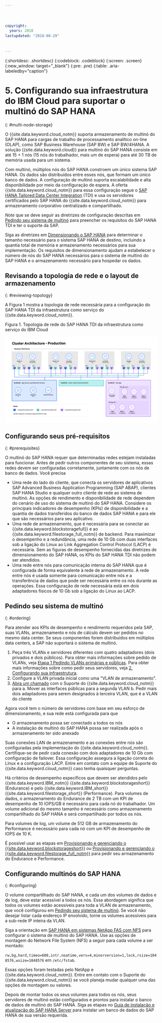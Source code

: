 ```yaml
---



copyright:
  years: 2018
lastupdated: "2018-08-29"


---
```


{:shortdesc: .shortdesc}
{:codeblock: .codeblock}
{:screen: .screen}
{:new_window: target="_blank"}
{:pre: .pre}
{:table: .aria-labeledby="caption"}

# 5. Configurando sua infraestrutura do IBM Cloud para suportar o multinó do SAP HANA
{: #multi-node-storage}

O {{site.data.keyword.cloud_notm}} suporta armazenamento de multinó do SAP HANA para cargas de trabalho de processamento analítico on-line (OLAP), como SAP Business Warehouse (SAP BW) e SAP BW/4HANA. A solução {{site.data.keyword.cloud}} para multinó do SAP HANA consiste em até 15 + 1 nós (15 nós do trabalhador, mais um de espera) para até 30 TB de memória usada para um sistema.

Com multinó, múltiplos nós do SAP HANA constroem um único sistema SAP HANA. Os dados são distribuídos entre esses nós, que formam um único banco de dados. A configuração de multinó suporta escalabilidade e alta disponibilidade por meio da configuração de espera. A oferta {{site.data.keyword.cloud_notm}} para essa configuração segue o [SAP HANA Tailored Data Center Integration](https://blogs.saphana.com/2015/02/18/sap-hana-tailored-data-center-integration-tdi-overview/) (TDI) e usa os servidores certificados pelo SAP HANA do {{site.data.keyword.cloud_notm}} para armazenamento corporativo centralizado e compartilhado.

*Note* que se deve seguir as diretrizes de configuração descritas em [Pedindo seu sistema de multinó](#ordering) para preencher os requisitos do SAP HANA TDI e ter o suporte da SAP.

Siga as diretrizes em [Dimensionando o SAP HANA](https://help.sap.com/viewer/eb3777d5495d46c5b2fa773206bbfb46/2.0.00/en-US/d4a122a7bb57101493e3f5ca08e6b039.html) para determinar o tamanho necessário para o sistema SAP HANA de destino, incluindo a quantia total de memória e armazenamento necessários para sua implementação. Os requisitos de dimensionamento ajudam a estabelecer o número de nós do SAP HANA necessários para o sistema de multinó do SAP HANA e o armazenamento necessário para hospedar os dados.

## Revisando a topologia de rede e o layout de armazenamento
{: #reviewing-topology}

A Figura 1 mostra a topologia de rede necessária para a configuração do SAP HANA TDI da infraestrutura como serviço do {{site.data.keyword.cloud_notm}}.

Figura 1. Topologia de rede do SAP HANA TDI da infraestrutura como serviço do IBM Cloud

![Figura 1. Topologia de rede do SAP HANA TDI da infraestrutura como serviço do IBM Cloud](/images/SAP-BW.png "Topologia de rede do SAP HANA TDI da infraestrutura como serviço do IBM Cloud")

## Configurando seus pré-requisitos
{: #prerequisites}

O multinó do SAP HANA requer que determinadas redes estejam instaladas para funcionar. Antes de pedir outros componentes de seu sistema, essas redes devem ser configuradas corretamente, juntamente com os nós de banco de dados. Você precisa
* Uma rede do lado do cliente, que conecta os servidores de aplicativos SAP Advanced Business Application Programming (SAP ABAP), clientes SAP HANA Studio e qualquer outro cliente de rede ao sistema de multinó. As opções de rendimento e disponibilidade de rede dependem do cenário de uso do sistema de multinó do SAP HANA. Considere os principais indicadores de desempenho (KPIs) de disponibilidade e a quantia de dados transferidos do banco de dados SAP HANA e para ele que são necessários para seu aplicativo.
* Uma rede de armazenamento, que é necessária para se conectar ao {{site.data.keyword.blockstoragefull}} e ao {{site.data.keyword.filestorage_full_notm}} de backend. Para maximizar o desempenho e a redundância, uma rede de 10 Gb com duas interfaces sob a ligação do Linux ao Link Aggregation Control Protocol (LACP) é necessária. Sem as figuras de desempenho fornecidas das diretrizes de dimensionamento do SAP HANA, os KPIs do SAP HANA TDI não podem ser atendidos.
* Uma rede entre nós para comunicação interna do SAP HANA que é configurada de forma equivalente à rede de armazenamento. A rede entre nós é usada somente para comunicação entre nós e a transferência de dados que pode ser necessária entre os nós durante as operações. Essa configuração de rede necessária está em dois adaptadores físicos de 10 Gb sob a ligação do Linux ao LACP.

## Pedindo seu sistema de multinó
{: #ordering}

Para atender aos KPIs de desempenho e rendimento requeridos pela SAP, suas VLANs, armazenamento e nós de cálculo devem ser pedidos no mesmo data center. Se seus componentes forem distribuídos em múltiplos data centers, a SAP não suportará o sistema de multinó.

1. Peça três VLANs e servidores diferentes com quatro adaptadores (dois privados e dois públicos). Para obter mais informações sobre pedido de VLANs, veja [Etapa 1 Pedindo VLANs primárias e públicas](https://console.bluemix.net/docs/infrastructure/virtualization/advanced-single-site-vmware-reference-architecturesoftlayer.html#step-1-ordering-primary-public-and-private-vlans). Para obter mais informações sobre como pedir seus servidores, veja [2. Configurando sua infraestrutura](https://console.bluemix.net/docs/infrastructure/sap-hana/hana-setting-up-infrastructure.html#set_up_infrastructure).
2. Configure a VLAN privada inicial como uma "VLAN de armazenamento".
3. [Abra um chamado](https://console.bluemix.net/docs/get-support/howtogetsupport.html#open-ticket) com o Suporte do {{site.data.keyword.cloud_notm}} para
   a. Mover as interfaces públicas para a segunda VLAN
   b. Pedir mais dois adaptadores para serem designados à terceira VLAN, que é a VLAN do cliente

Agora você tem o número de servidores com base em seu esforço de dimensionamento, e sua rede está configurada para que
* O armazenamento possa ser conectado a todos os nós
* A instalação de multinó do SAP HANA possa ser realizada após o armazenamento ter sido anexado

Suas conexões LAN de armazenamento e as conexões entre nós são configuradas pela implementação do {{site.data.keyword.cloud_notm}}. Certifique-se de pedir cada conexão com dois adaptadores de 10 Gb com configuração de failover. Essa configuração assegura a ligação correta do Linux e a configuração LACP. Entre em contato com a equipe de Suporte do {{site.data.keyword.cloud_notm}} caso tenha quaisquer perguntas.

Há critérios de desempenho específicos que devem ser atendidos pelo {{site.data.keyword.IBM_notm}} {{site.data.keyword.blockstorageshort}} (Endurance) e pelo {{site.data.keyword.IBM_short}} {{site.data.keyword.filestorage_short}} (Performance). Para volumes de dados, o armazenamento do Endurance de 2 TB com um KPI de desempenho de 10 IOPS/GB é necessário para cada nó do trabalhador. Um volume adicional do mesmo tamanho é necessário como armazenamento compartilhado do SAP HANA e será compartilhado por todos os nós.

Para volumes de log, um volume de 512 GB de armazenamento do Performance é necessário para cada nó com um KPI de desempenho de IOPS de 10 K.

É possível usar as etapas em [Provisionando e gerenciando o {{site.data.keyword.blockstorageshort}}](https://console.bluemix.net/docs/infrastructure/BlockStorage/provisioning-block_storage.html#provisioning-and-managing-block-storage) ou [Provisionando e gerenciando o {{site.data.keyword.filestorage_full_notm}}](https://console.bluemix.net/docs/infrastructure/FileStorage/provisioning-file-storage.html#provisioning-and-managing-ibm-file-storage-for-ibm-cloud) para pedir seu armazenamento do Endurance e Performance.

## Configurando multinós do SAP HANA
{: #configuring}

O volume compartilhado do SAP HANA, e cada um dos volumes de dados e de log, deve estar acessível a todos os nós. Essa abordagem significa que todos os volumes estão acessíveis para toda a VLAN de armazenamento, que você configurou em [Pedindo seu sistema de multinó](#ordering). Se você não desejar listar cada endereço IP envolvido, torne os volumes acessíveis para a sub-rede IP inteira da VLAN.

Siga a orientação em [SAP HANA em sistemas NetApp FAS com NFS](https://www.netapp.com/us/media/tr-4290.pdf) para configurar o sistema de multinó do SAP HANA. Use as opções de montagem do Network File System (NFS) a seguir para cada volume a ser montado:

`rw,bg,hard,timeo=600,intr,noatime,vers=4,minorversion=1,lock,rsize=1048576,wsize=1048576` em `/etc/fstab`.

Essas opções foram testadas pelo NetApp e {{site.data.keyword.cloud_notm}}. Entre em contato com o Suporte do {{site.data.keyword.cloud_notm}} se você planeja mudar qualquer uma das opções de montagem ou valores.

Depois de montar todos os seus volumes para todos os nós, seus servidores de multinó estão configurados e prontos para instalar o banco de dados de multinó do SAP HANA. Siga as etapas no [Guia de instalação e atualização do SAP HANA Server](https://help.sap.com/viewer/2c1988d620e04368aa4103bf26f17727/2.0.03/en-US) para instalar um banco de dados do SAP HANA de sua versão requerida.
